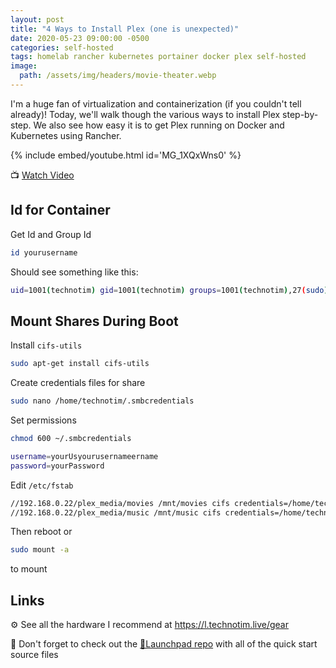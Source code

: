 ```yaml
---
layout: post
title: "4 Ways to Install Plex (one is unexpected)"
date: 2020-05-23 09:00:00 -0500
categories: self-hosted
tags: homelab rancher kubernetes portainer docker plex self-hosted
image:
  path: /assets/img/headers/movie-theater.webp
---
```


I'm a huge fan of virtualization and containerization (if you couldn't tell already)!  Today, we'll walk though the various ways to install Plex step-by-step.  We also see how easy it is to get Plex running on Docker and Kubernetes using Rancher.

{% include embed/youtube.html id='MG_1XQxWns0' %}

📺 [Watch Video](https://www.youtube.com/watch?v=MG_1XQxWns0)

## Id for Container

Get Id and Group Id

```bash
id yourusername
```

Should see something like this:

```bash
uid=1001(technotim) gid=1001(technotim) groups=1001(technotim),27(sudo),999(docker)
```

## Mount Shares During Boot

Install `cifs-utils`

```bash
sudo apt-get install cifs-utils
```

Create credentials files for share

```bash
sudo nano /home/technotim/.smbcredentials
```

Set permissions

```bash
chmod 600 ~/.smbcredentials
```

```bash
username=yourUsyourusernameername  
password=yourPassword
```

Edit `/etc/fstab`

```bash
//192.168.0.22/plex_media/movies /mnt/movies cifs credentials=/home/technotim/.smbcredentials 0 0
//192.168.0.22/plex_media/music /mnt/music cifs credentials=/home/technotim/.smbcredentials 0 0
```

Then reboot or

```bash
sudo mount -a
```

to mount

## Links

⚙️ See all the hardware I recommend at <https://l.technotim.live/gear>

🚀 Don't forget to check out the [🚀Launchpad repo](https://l.technotim.live/quick-start) with all of the quick start source files
